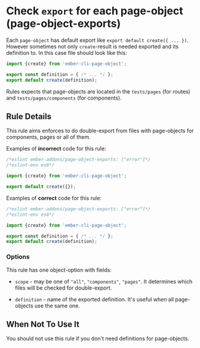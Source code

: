 # Check `export` for each page-object (page-object-exports)

Each `page-object` has default export like `export default create({ ... })`. However sometimes not only `create`-result is needed exported and its definition to. In this case file should look like this:

```javascript
import {create} from 'ember-cli-page-object';

export const definition = { /* ... */ };
export default create(definition);
```

Rules expects that page-objects are located in the `tests/pages` (for routes) and `tests/pages/components` (for components).

## Rule Details

This rule aims enforces to do double-export from files with page-objects for components, pages or all of them.

Examples of **incorrect** code for this rule:

```javascript
/*eslint ember-addons/page-object-exports: ["error"]*/
/*eslint-env es6*/

import {create} from 'ember-cli-page-object';

export default create({});
```

Examples of **correct** code for this rule:

```javascript
/*eslint ember-addons/page-object-exports: ["error"]*/
/*eslint-env es6*/

import {create} from 'ember-cli-page-object';

export const definition = { /* ... */ };
export default create(definition);
```

### Options

This rule has one object-option with fields:

* `scope` - may be one of `"all"`, `"components"`, `"pages"`. It determines which files will be checked for double-export.

* `definition` - name of the exported definition. It's useful when all page-objects use the same one.

## When Not To Use It

You should not use this rule if you don't need definitions for page-objects.
